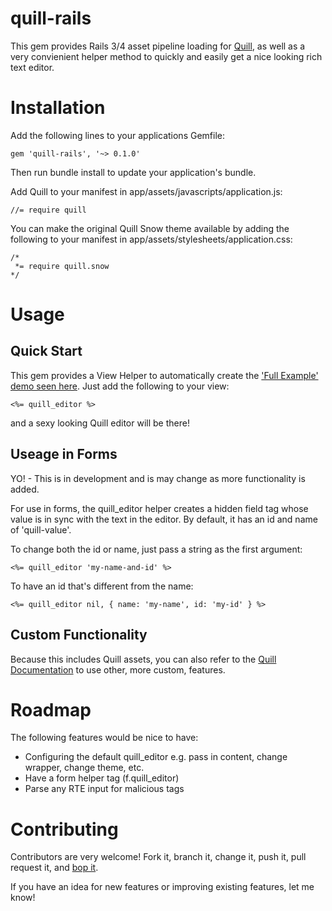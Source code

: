 # quill-rails
This gem provides Rails 3/4 asset pipeline loading for [Quill](http://quilljs.com/), as well as a very convienient helper method to quickly and easily get a nice looking rich text editor.

# Installation

Add the following lines to your applications Gemfile:

```
gem 'quill-rails', '~> 0.1.0'
```

Then run bundle install to update your application's bundle.

Add Quill to your manifest in app/assets/javascripts/application.js:

```
//= require quill
```

You can make the original Quill Snow theme available by adding the following to your manifest in app/assets/stylesheets/application.css:

```
/*
 *= require quill.snow
*/
```

# Usage

## Quick Start

This gem provides a View Helper to automatically create the ['Full Example' demo seen here](http://quilljs.com/examples/#full-example). Just add the following to your view:

```
<%= quill_editor %>
```

and a sexy looking Quill editor will be there!

## Useage in Forms

YO! - This is in development and is may change as more functionality is added.

For use in forms, the quill_editor helper creates a hidden field tag whose value is in sync with the text in the editor. By default, it has an id and name of 'quill-value'.

To change both the id or name, just pass a string as the first argument:

```
<%= quill_editor 'my-name-and-id' %>
```

To have an id that's different from the name:

```
<%= quill_editor nil, { name: 'my-name', id: 'my-id' } %>
```

## Custom Functionality

Because this includes Quill assets, you can also refer to the [Quill Documentation](http://quilljs.com/docs/editor/) to use other, more custom, features.

# Roadmap

The following features would be nice to have:

- Configuring the default quill_editor e.g. pass in content, change wrapper, change theme, etc.
- Have a form helper tag (f.quill_editor)
- Parse any RTE input for malicious tags

# Contributing

Contributors are very welcome! Fork it, branch it, change it, push it, pull request it, and [bop it](https://www.youtube.com/watch?v=fH4XHwefPVY). 

If you have an idea for new features or improving existing features, let me know!
